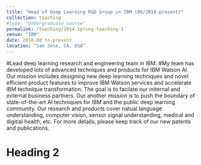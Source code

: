 ```yaml
---
title: "Head of Deep Learning R&D Group in IBM (06/2018-present)"
collection: teaching
#type: "Undergraduate course"
permalink: /teaching/2014-spring-teaching-1
venue: "IBM"
date: 2018-08 to present
location: "San Jose, CA, USA"
---
```


#Lead deep learning research and engineering team in IBM.
#My team has developed lots of advanced techniques and products for IBM Watson AI. Our mission includes designing new deep learning techniques and novel efficient product features to improve IBM Watson services and accelerate IBM technique transformation. The goal is to facilate our initernal and external business partners. Our another mission is to push the boundary of state-of-the-art AI techniques for IBM and the public deep learning community. Our research and products cover natual language understanding, computer vision, sensor signal understanding, medical and digitial health, etc. For more details, please keep track of our new patents and publications.



Heading 2
======

